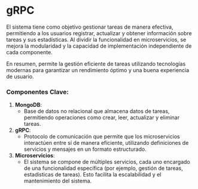 # gRPC

El sistema tiene como objetivo gestionar tareas de manera efectiva, permitiendo a los usuarios registrar, actualizar y obtener información sobre tareas y sus estadísticas. Al dividir la funcionalidad en microservicios, se mejora la modularidad y la capacidad de implementación independiente de cada componente.

En resumen, permite la gestión eficiente de tareas utilizando tecnologías modernas para garantizar un rendimiento óptimo y una buena experiencia de usuario.

### Componentes Clave:

1. **MongoDB**:
    - Base de datos no relacional que almacena datos de tareas, permitiendo operaciones como crear, leer, actualizar y eliminar tareas.
2. **gRPC**:
    - Protocolo de comunicación que permite que los microservicios interactúen entre sí de manera eficiente, utilizando definiciones de servicios y mensajes en un formato estructurado.
3. **Microservicios**:
    - El sistema se compone de múltiples servicios, cada uno encargado de una funcionalidad específica (por ejemplo, gestión de tareas, estadísticas de tareas). Esto facilita la escalabilidad y el mantenimiento del sistema.
